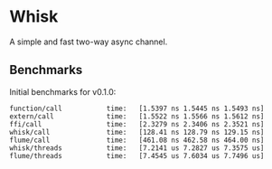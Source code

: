 # Whisk
A simple and fast two-way async channel.

## Benchmarks
Initial benchmarks for v0.1.0:

```
function/call           time:   [1.5397 ns 1.5445 ns 1.5493 ns]
extern/call             time:   [1.5522 ns 1.5566 ns 1.5612 ns]
ffi/call                time:   [2.3279 ns 2.3406 ns 2.3521 ns]
whisk/call              time:   [128.41 ns 128.79 ns 129.15 ns]
flume/call              time:   [461.08 ns 462.58 ns 464.00 ns]
whisk/threads           time:   [7.2141 us 7.2827 us 7.3575 us]
flume/threads           time:   [7.4545 us 7.6034 us 7.7496 us]
```
